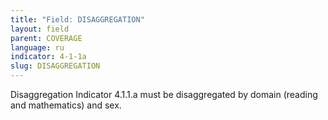 ```yaml
---
title: "Field: DISAGGREGATION"
layout: field
parent: COVERAGE
language: ru
indicator: 4-1-1a
slug: DISAGGREGATION
---
```

Disaggregation
Indicator 4.1.1.a must be disaggregated by domain (reading and mathematics) and sex.